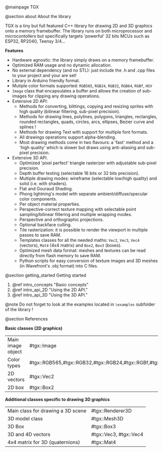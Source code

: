 @mainpage TGX

@section about About the library

TGX is a tiny but full featured C++ library for drawing 2D and 3D graphics onto a memory framebuffer.
The library runs on both microprocessor and microcontollers but specifically targets 'powerful' 32 bits MCUs such as ESP32, RP2040, Teensy 3/4...
 
**Features**

- Hardware agnostic: the library simply draws on a memory framebuffer.
- Optimized RAM usage and no dynamic allocation. 
- No external dependency (and no STL): just include the .h and .cpp files to your project and your are set!
- Library in Arduino friendly format. 
- Mutiple color formats supported: `RGB565`,  `RGB24`, `RGB32`, `RGB64`, `RGBf`, `HSV`
- `Image` class that encapsulates a buffer and allows the creation of sub-images for clipping any drawing operations.    
- Extensive 2D API: 
    - Methods for converting, blittings, copying and resizing sprites with high quality (bilinear filtering, sub-pixel precision). 
    - Methods for drawing lines, polylines, polygons, triangles, rectangles, rounded rectangles, quads, circles, arcs, ellipses, Bezier curve and splines ! 
    - Methods for drawing Text with support for multiple font formats.
    - All drawings operations support alpha-blending. 
    - Most drawing methods come in two flavours: a 'fast' method and a 'high quality' which is slower but draws using anti-aliasing and sub-pixel precision.     
- Extensive 3D API.
    - Optimized 'pixel perfect' triangle rasterizer with adjustable sub-pixel precision. 
    - Depth buffer testing (selectable 16 bits or 32 bits precision).
    - Multiple drawing modes: wireframe (selectable low/high quality) and solid (i.e. with shaders). 
    - Flat and Gouraud Shading.
    - Phong lightning's model with separate ambient/diffuse/specular color components.
    - Per object material properties.
    - Perspective-correct texture mapping with selectable point sampling/bilinear filtering and multiple wrapping modes.
    - Perspective and orthographic projections.
    - Optional backface culling.
    - Tile rasterization: it is possible to render the viewport in multiple passes to save RAM. 
    - Templates classes for all the needed maths: `Vec2`, `Vec3`, `Vec4` (vectors), `Mat4` (4x4 matrix) and `Box2`, `Box3` (boxes).
    - Optimized mesh data format: meshes and textures can be read directly from flash memory to save RAM.
    - Python scripts for easy conversion of texture images and 3D meshes (in Wavefront's .obj format) into C files.
    
    
    
    
    
    
@section getting_started Getting started

1. @ref intro_concepts "Basic concepts"
2. @ref intro_api_2D "Using the 2D API."
3. @ref intro_api_3D "Using the 3D API."



@note Do not forget to look at the examples located in `\examples` subfolder of the library !




@section References


**Basic classes (2D graphics)**

|                                   |                                                                       |
|-----------------------------------|-----------------------------------------------------------------------|
| Main image object                 | #tgx::Image                                                           |
| Color types                       | #tgx::RGB565,#tgx::RGB32,#tgx::RGB24,#tgx::RGBf,#tgx::RGB64,#tgx::HSV |
| 2D vectors                        | #tgx::Vec2                                                            |
| 2D box                            | #tgx::Box2                                                            |



**Additional classes specific to drawing 3D graphics**

|                                   |                            |
|-----------------------------------|----------------------------|
| Main class for drawing a 3D scene | #tgx::Renderer3D           |
| 3D model class                    | #tgx::Mesh3D               |
| 3D Box                            | #tgx::Box3                 |
| 3D and 4D vectors                 | #tgx::Vec3, #tgx::Vec4     |
| 4x4 matrix for 3D (quaternions)   | #tgx::Mat4                 |
